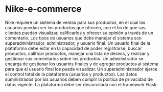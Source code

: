 # Nike-e-commerce
Nike requiere un sistema de ventas para sus productos, en el cual los usuarios puedan ver los productos que ofrecen, con el fin de que sus clientes puedan visualizar, calificarlos y ofrecer su opinión a través de un comentario. Los tipos de usuarios que debe manejar el sistema son superadministrador, administrador, y usuario final. Un usuario final de la plataforma debe estar en la capacidad de poder registrarse, buscar productos, calificar productos, manejar una lista de deseos, y realizar y gestionar sus comentarios sobre los productos. Un administrador se encarga de gestionar los usuarios finales y de agregar productos al sistema para que el usuario final los pueda visualizar. Un superadministrador ejerce el control total de la plataforma (usuarios y productos). Los datos suministrados por los usuarios deben cumplir la política de privacidad de datos vigente.  La plataforma debe ser desarrollada con el framework Flask.
